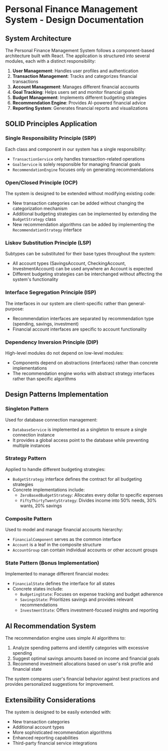 # Personal Finance Management System - Design Documentation

## System Architecture

The Personal Finance Management System follows a component-based architecture built with React. The application is structured into several modules, each with a distinct responsibility:

1. **User Management**: Handles user profiles and authentication
2. **Transaction Management**: Tracks and categorizes financial transactions
3. **Account Management**: Manages different financial accounts
4. **Goal Tracking**: Helps users set and monitor financial goals
5. **Budget Management**: Implements different budgeting strategies
6. **Recommendation Engine**: Provides AI-powered financial advice
7. **Reporting System**: Generates financial reports and visualizations

## SOLID Principles Application

### Single Responsibility Principle (SRP)
Each class and component in our system has a single responsibility:
- `TransactionService` only handles transaction-related operations
- `GoalService` is solely responsible for managing financial goals
- `RecommendationEngine` focuses only on generating recommendations

### Open/Closed Principle (OCP)
The system is designed to be extended without modifying existing code:
- New transaction categories can be added without changing the categorization mechanism
- Additional budgeting strategies can be implemented by extending the `BudgetStrategy` class
- New recommendation algorithms can be added by implementing the `RecommendationStrategy` interface

### Liskov Substitution Principle (LSP)
Subtypes can be substituted for their base types throughout the system:
- All account types (SavingsAccount, CheckingAccount, InvestmentAccount) can be used anywhere an Account is expected
- Different budgeting strategies can be interchanged without affecting the system's functionality

### Interface Segregation Principle (ISP)
The interfaces in our system are client-specific rather than general-purpose:
- Recommendation interfaces are separated by recommendation type (spending, savings, investment)
- Financial account interfaces are specific to account functionality

### Dependency Inversion Principle (DIP)
High-level modules do not depend on low-level modules:
- Components depend on abstractions (interfaces) rather than concrete implementations
- The recommendation engine works with abstract strategy interfaces rather than specific algorithms

## Design Patterns Implementation

### Singleton Pattern
Used for database connection management:
- `DatabaseService` is implemented as a singleton to ensure a single connection instance
- It provides a global access point to the database while preventing multiple instances

### Strategy Pattern
Applied to handle different budgeting strategies:
- `BudgetStrategy` interface defines the contract for all budgeting strategies
- Concrete implementations include:
  - `ZeroBasedBudgetStrategy`: Allocates every dollar to specific expenses
  - `FiftyThirtyTwentyStrategy`: Divides income into 50% needs, 30% wants, 20% savings

### Composite Pattern
Used to model and manage financial accounts hierarchy:
- `FinancialComponent` serves as the common interface
- `Account` is a leaf in the composite structure
- `AccountGroup` can contain individual accounts or other account groups

### State Pattern (Bonus Implementation)
Implemented to manage different financial modes:
- `FinancialState` defines the interface for all states
- Concrete states include:
  - `BudgetingState`: Focuses on expense tracking and budget adherence
  - `SavingsState`: Prioritizes savings and provides relevant recommendations
  - `InvestmentState`: Offers investment-focused insights and reporting

## AI Recommendation System

The recommendation engine uses simple AI algorithms to:
1. Analyze spending patterns and identify categories with excessive spending
2. Suggest optimal savings amounts based on income and financial goals
3. Recommend investment allocations based on user's risk profile and financial state

The system compares user's financial behavior against best practices and provides personalized suggestions for improvement.

## Extensibility Considerations

The system is designed to be easily extended with:
- New transaction categories
- Additional account types
- More sophisticated recommendation algorithms
- Enhanced reporting capabilities
- Third-party financial service integrations
